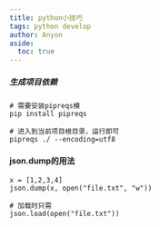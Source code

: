 ```yaml
---
title: python小技巧
tags: python develop
author: Anyon
aside:
  toc: true
---
```




##### 生成项目依赖

```
# 需要安装pipreqs模
pip install pipreqs

# 进入到当前项目根目录，运行即可
pipreqs ./ --encoding=utf8
```

#### json.dump的用法

```
x = [1,2,3,4]
json.dump(x, open("file.txt", "w"))

# 加载时只需
json.load(open("file.txt"))
```

